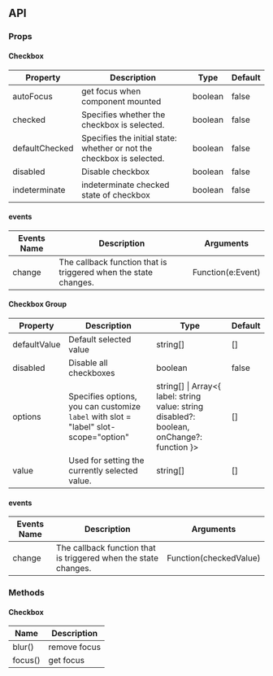 ## API

### Props

#### Checkbox

| Property | Description | Type | Default |
| -------- | ----------- | ---- | ------- |
| autoFocus | get focus when component mounted | boolean | false |
| checked | Specifies whether the checkbox is selected. | boolean | false |
| defaultChecked | Specifies the initial state: whether or not the checkbox is selected. | boolean | false |
| disabled | Disable checkbox | boolean | false |
| indeterminate | indeterminate checked state of checkbox | boolean | false |

#### events
| Events Name | Description | Arguments |
| --- | --- | --- |
| change | The callback function that is triggered when the state changes. | Function(e:Event) |

#### Checkbox Group

| Property | Description | Type | Default |
| -------- | ----------- | ---- | ------- |
| defaultValue | Default selected value | string\[] | \[] |
| disabled | Disable all checkboxes | boolean | false |
| options | Specifies options, you can customize `label` with slot = "label" slot-scope="option" | string\[] \| Array&lt;{ label: string value: string disabled?: boolean, onChange?: function }> | \[] |
| value | Used for setting the currently selected value. | string\[] | \[] |

#### events
| Events Name | Description | Arguments |
| --- | --- | --- |
| change | The callback function that is triggered when the state changes. | Function(checkedValue) |

### Methods

#### Checkbox

| Name | Description |
| ---- | ----------- |
| blur() | remove focus |
| focus() | get focus |
